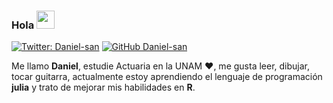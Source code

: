 ### Hola <img src="https://github.com/TheDudeThatCode/TheDudeThatCode/blob/master/Assets/Hi.gif" width="29px">


[![Twitter: Daniel-san](https://img.shields.io/twitter/follow/Daniels10964589?style=social)](https://twitter.com/Daniels10964589)
[![GitHub Daniel-san](https://img.shields.io/github/followers/san-daniel?label=follow&style=social)](https://github.com/san-daniel)

Me llamo **Daniel**, estudie Actuaria en la UNAM :heart:, me gusta leer, dibujar, tocar guitarra, actualmente estoy aprendiendo el lenguaje de programación **julia** y trato de mejorar mis habilidades en **R**. 

<!--
**san-daniel/san-daniel** is a ✨ _special_ ✨ repository because its `README.md` (this file) appears on your GitHub profile.

Here are some ideas to get you started:

- 🔭 I’m currently working on ...
- 🌱 I’m currently learning ...
- 👯 I’m looking to collaborate on ...
- 🤔 I’m looking for help with ...
- 💬 Ask me about ...
- 📫 How to reach me: ...
- 😄 Pronouns: ...
- ⚡ Fun fact: ...
-->
